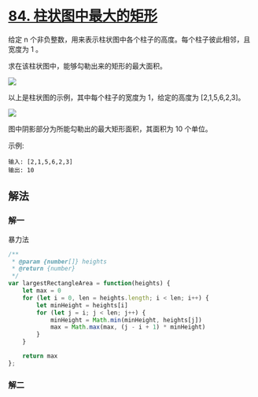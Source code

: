 # [84. 柱状图中最大的矩形](https://leetcode-cn.com/problems/largest-rectangle-in-histogram/)
给定 n 个非负整数，用来表示柱状图中各个柱子的高度。每个柱子彼此相邻，且宽度为 1 。

求在该柱状图中，能够勾勒出来的矩形的最大面积。

![](https://assets.leetcode-cn.com/aliyun-lc-upload/uploads/2018/10/12/histogram.png)

以上是柱状图的示例，其中每个柱子的宽度为 1，给定的高度为 [2,1,5,6,2,3]。

![](https://assets.leetcode-cn.com/aliyun-lc-upload/uploads/2018/10/12/histogram_area.png)

图中阴影部分为所能勾勒出的最大矩形面积，其面积为 10 个单位。


示例:
```
输入: [2,1,5,6,2,3]
输出: 10
```
## 解法
### 解一
暴力法
```js
/**
 * @param {number[]} heights
 * @return {number}
 */
var largestRectangleArea = function(heights) {
    let max = 0
    for (let i = 0, len = heights.length; i < len; i++) {
        let minHeight = heights[i]
        for (let j = i; j < len; j++) {
            minHeight = Math.min(minHeight, heights[j])
            max = Math.max(max, (j - i + 1) * minHeight)
        }
    }

    return max
};
```
### 解二

